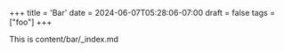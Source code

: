+++
title = 'Bar'
date = 2024-06-07T05:28:06-07:00
draft = false
tags = ["foo"]
+++

This is content/bar/_index.md
